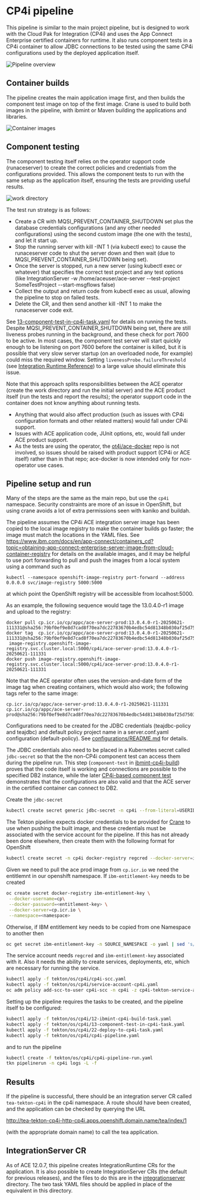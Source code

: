 # CP4i pipeline

This pipeline is similar to the main project pipeline, but is designed to work with the Cloud Pak for Integration (CP4i) 
and uses the App Connect Enterprise certified containers for runtime. It also runs component tests in a CP4i container to
allow JDBC connections to be tested using the same CP4i configurations used by the deployed application itself.

![Pipeline overview](/demo-infrastructure/images/tekton-cp4i-pipeline.png)

## Container builds

The pipeline creates the main application image first, and then builds the component test image on top of the first image.
Crane is used to build both images in the pipeline, with ibmint or Maven building the applications and libraries.

![Container images](images/cp4i-container-images.png)

## Component testing

The component testing itself relies on the operator support code (runaceserver) to create the correct policies and
credentials from the configurations provided. This allows the component tests to run with the same setup as the application
itself, ensuring the tests are providing useful results.

![work directory](images/cp4i-work-dir.png)

The test run strategy is as follows:

- Create a CR with MQSI_PREVENT_CONTAINER_SHUTDOWN set plus the database credentials configurations (and any other needed configurations) using the second custom image (the one with the tests), and let it start up.
- Stop the running server with kill -INT 1 (via kubectl exec) to cause the runaceserver code to shut the server down and then wait (due to MQSI_PREVENT_CONTAINER_SHUTDOWN  being set).
- Once the server is stopped, run a new server (using kubectl exec or whatever) that specifies the correct test project and any test options (like IntegrationServer -w /home/aceuser/ace-server --test-project SomeTestProject --start-msgflows false)
- Collect the output and return code from kubectl exec as usual, allowing the pipeline to stop on failed tests.
- Delete the CR, and then send another kill -INT 1 to make the runaceserver code exit.

See [13-component-test-in-cp4i-task.yaml](13-component-test-in-cp4i-task.yaml) for details on running the tests. Despite 
MQSI_PREVENT_CONTAINER_SHUTDOWN being set, there are still liveness probes running in the background, and these check for
port 7600 to be active. In most cases, the component test server will start quickly enough to be listening on port 7600
before the container is killed, but it is possible that very slow server startup (on an overloaded node, for example) 
could miss the required window. Setting `livenessProbe.failureThreshold` (see [Integration Runtime Reference](https://www.ibm.com/docs/en/app-connect/containers_cd?topic=resources-integration-runtime-reference)) to a large value should eliminate this issue.

Note that this approach splits responsibilities between the ACE operator (create the work directory and run the initial server)
and the ACE product itself (run the tests and report the results); the operator support code in the container does not know 
anything about running tests. 
- Anything that would also affect production (such as issues with CP4i configuration formats and other related matters) would fall under CP4i support.
- Issues with ACE application code, JUnit options, etc, would fall under ACE product support.
- As the tests are using the operator, the [ot4i/ace-docker](https://github.com/ot4i/ace-docker) repo is not involved, so issues should be 
  raised with product support (CP4i or ACE itself) rather than in that repo; ace-docker is now intended only for non-operator use cases.

## Pipeline setup and run

Many of the steps are the same as the main repo, but use the `cp4i` namespace. Security constraints are more of an issue
in OpenShift, but using crane avoids a lot of extra permissions seen with kaniko and buildah.

The pipeline assumes the CP4i ACE integration server image has been copied to the local image registry to make the
container builds go faster; the image must match the locations in the YAML files. See 
https://www.ibm.com/docs/en/app-connect/containers_cd?topic=obtaining-app-connect-enterprise-server-image-from-cloud-container-registry
for details on the available images, and it may be helpful to use port forwarding to pull and push the images from
a local system using a command such as 
```
kubectl --namespace openshift-image-registry port-forward --address 0.0.0.0 svc/image-registry 5000:5000
```
at which point the OpenShift registry will be accessible from localhost:5000.

As an example, the following sequence would tage the 13.0.4.0-r1 image and upload to the registry:
```
docker pull cp.icr.io/cp/appc/ace-server-prod:13.0.4.0-r1-20250621-111331@sha256:79bf0ef9e8d7cad8f70ea7dc22783670b4edbc54d81348b030af25d75033097e
docker tag  cp.icr.io/cp/appc/ace-server-prod:13.0.4.0-r1-20250621-111331@sha256:79bf0ef9e8d7cad8f70ea7dc22783670b4edbc54d81348b030af25d75033097e
 image-registry.openshift-image-registry.svc.cluster.local:5000/cp4i/ace-server-prod:13.0.4.0-r1-20250621-111331
docker push image-registry.openshift-image-registry.svc.cluster.local:5000/cp4i/ace-server-prod:13.0.4.0-r1-20250621-111331
```

Note that the ACE operator often uses the version-and-date form of the image tag when creating
containers, which would also work; the following tags refer to the same image:
```
cp.icr.io/cp/appc/ace-server-prod:13.0.4.0-r1-20250621-111331
cp.icr.io/cp/appc/ace-server-prod@sha256:79bf0ef9e8d7cad8f70ea7dc22783670b4edbc54d81348b030af25d75033097e
```

Configurations need to be created for the JDBC credentials (teajdbc-policy and teajdbc) and default policy project name
in a server.conf.yaml configuration (default-policy). See [configurations/README.md](configurations/README.md) for details.

The JDBC credentials also need to be placed in a Kubernetes secret called `jdbc-secret` so that the the non-CP4i 
component test can access them during the pipeline run. This step (`component-test` in [ibmint-cp4i-build](12-ibmint-cp4i-build-task.yaml))
proves that the code itself is working and connections are possible to the specified DB2 instance, while the later
[CP4i-based component test](13-component-test-in-cp4i-task.yaml) demonstrates that the configurations are also valid
and that the ACE server in the certified container can connect to DB2. 

Create the `jdbc-secret`

```bash
kubectl create secret generic jdbc-secret -n cp4i --from-literal=USERID='USERNAME' --from-literal=PASSWORD='PASSWORD' --from-literal=databaseName='BLUDB' --from-literal=serverName='19af6446-6171-4641-8aba-9dcff8e1b6ff.c1ogj3sd0tgtu0lqde00.databases.appdomain.cloud' --from-literal=portNumber='30699'
```

The Tekton pipeline expects docker credentials to be provided for [Crane](https://github.com/google/go-containerregistry/tree/main/cmd/crane) to use when pushing the built image, and these credentials must be associated with the service account for the pipeline. If this has not already been done elsewhere, then create them with the following format for OpenShift

```bash
kubectl create secret -n cp4i docker-registry regcred --docker-server=image-registry.openshift-image-registry.svc.cluster.local:5000 --docker-username=kubeadmin --docker-password=$(oc whoami -t)
```

Given we need to pull the ace prod image from `cp.icr.io` we need the entitlemnt in our openshift namespace. If `ibm-entitlement-key` needs to be created

```bash
oc create secret docker-registry ibm-entitlement-key \
 --docker-username=cp\
 --docker-password=<entitlement-key> \
 --docker-server=cp.icr.io \
 --namespace=<namespace>
```

Otherwise, if IBM entitlement key needs to be copied from one Namespace to another then

```bash
oc get secret ibm-entitlement-key -n SOURCE_NAMESPACE -o yaml | sed 's/namespace: SOURCE_NAMESPACE//g' | oc apply -n TARGET_NAMESPACE -f -
```

The service account needs `regcred` and `ibm-entitlement-key` associated with it. Also it needs the ability to create services, deployments, etc, which are necessary for running the service.

```bash
kubectl apply -f tekton/os/cp4i/cp4i-scc.yaml
kubectl apply -f tekton/os/cp4i/service-account-cp4i.yaml
oc adm policy add-scc-to-user cp4i-scc -n cp4i -z cp4i-tekton-service-account
```

Setting up the pipeline requires the tasks to be created, and the pipeline itself to be configured:

```bash
kubectl apply -f tekton/os/cp4i/12-ibmint-cp4i-build-task.yaml
kubectl apply -f tekton/os/cp4i/13-component-test-in-cp4i-task.yaml
kubectl apply -f tekton/os/cp4i/22-deploy-to-cp4i-task.yaml
kubectl apply -f tekton/os/cp4i/cp4i-pipeline.yaml
```

and to run the pipeline

```bash
kubectl create -f tekton/os/cp4i/cp4i-pipeline-run.yaml
tkn pipelinerun -n cp4i logs -L -f
```

## Results

If the pipeline is successful, there should be an integration server CR called `tea-tekton-cp4i` in the cp4i namespace.
A route should have been created, and the application can be checked by querying the URL

http://tea-tekton-cp4i-http-cp4i.apps.openshift.domain.name/tea/index/1

(with the appropriate domain name) to call the tea application.


## IntegrationServer CR

As of ACE 12.0.7, this pipeline creates IntegrationRuntime CRs for the application. It is also
possible to create IntegrationServer CRs (the default for previous releases), and the files to
do this are in the [integrationserver](integrationserver) directory. The two task YAML files
should be applied in place of the equivalent in this directory.